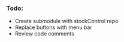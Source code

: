 
### Todo:
* Create submodule with stockControl repo
* Replace buttons with menu bar
* Review code comments